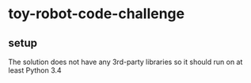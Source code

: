 # toy-robot-code-challenge

## setup
The solution does not have any 3rd-party libraries so it should run on at least Python 3.4

## 